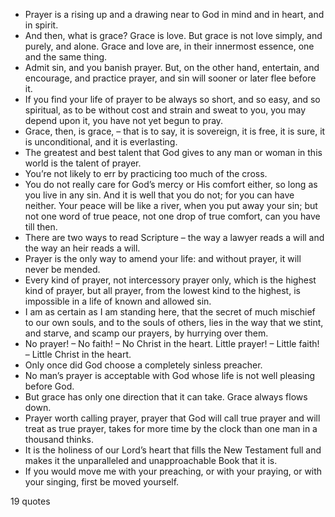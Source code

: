  - Prayer is a rising up and a drawing near to God in mind and in heart, and in spirit.
 - And then, what is grace? Grace is love. But grace is not love simply, and purely, and alone. Grace and love are, in their innermost essence, one and the same thing.
 - Admit sin, and you banish prayer. But, on the other hand, entertain, and encourage, and practice prayer, and sin will sooner or later flee before it.
 - If you find your life of prayer to be always so short, and so easy, and so spiritual, as to be without cost and strain and sweat to you, you may depend upon it, you have not yet begun to pray.
 - Grace, then, is grace, – that is to say, it is sovereign, it is free, it is sure, it is unconditional, and it is everlasting.
 - The greatest and best talent that God gives to any man or woman in this world is the talent of prayer.
 - You’re not likely to err by practicing too much of the cross.
 - You do not really care for God’s mercy or His comfort either, so long as you live in any sin. And it is well that you do not; for you can have neither. Your peace will be like a river, when you put away your sin; but not one word of true peace, not one drop of true comfort, can you have till then.
 - There are two ways to read Scripture – the way a lawyer reads a will and the way an heir reads a will.
 - Prayer is the only way to amend your life: and without prayer, it will never be mended.
 - Every kind of prayer, not intercessory prayer only, which is the highest kind of prayer, but all prayer, from the lowest kind to the highest, is impossible in a life of known and allowed sin.
 - I am as certain as I am standing here, that the secret of much mischief to our own souls, and to the souls of others, lies in the way that we stint, and starve, and scamp our prayers, by hurrying over them.
 - No prayer! – No faith! – No Christ in the heart. Little prayer! – Little faith! – Little Christ in the heart.
 - Only once did God choose a completely sinless preacher.
 - No man’s prayer is acceptable with God whose life is not well pleasing before God.
 - But grace has only one direction that it can take. Grace always flows down.
 - Prayer worth calling prayer, prayer that God will call true prayer and will treat as true prayer, takes for more time by the clock than one man in a thousand thinks.
 - It is the holiness of our Lord’s heart that fills the New Testament full and makes it the unparalleled and unapproachable Book that it is.
 - If you would move me with your preaching, or with your praying, or with your singing, first be moved yourself.

19 quotes
